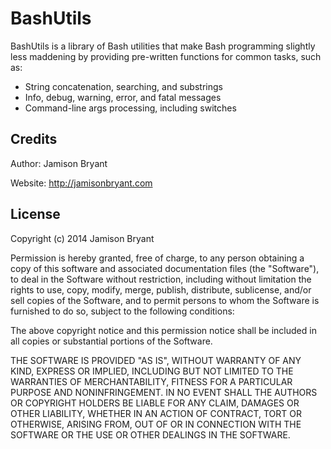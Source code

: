 BashUtils
=========

BashUtils is a library of Bash utilities that make Bash programming slightly
less maddening by providing pre-written functions for common tasks, such as:

  * String concatenation, searching, and substrings
  * Info, debug, warning, error, and fatal messages
  * Command-line args processing, including switches

Credits
-------

Author: Jamison Bryant

Website: http://jamisonbryant.com

License
-------

Copyright (c) 2014 Jamison Bryant

Permission is hereby granted, free of charge, to any person obtaining a copy
of this software and associated documentation files (the "Software"), to deal
in the Software without restriction, including without limitation the rights
to use, copy, modify, merge, publish, distribute, sublicense, and/or sell
copies of the Software, and to permit persons to whom the Software is
furnished to do so, subject to the following conditions:

The above copyright notice and this permission notice shall be included in
all copies or substantial portions of the Software.

THE SOFTWARE IS PROVIDED "AS IS", WITHOUT WARRANTY OF ANY KIND, EXPRESS OR
IMPLIED, INCLUDING BUT NOT LIMITED TO THE WARRANTIES OF MERCHANTABILITY,
FITNESS FOR A PARTICULAR PURPOSE AND NONINFRINGEMENT. IN NO EVENT SHALL THE
AUTHORS OR COPYRIGHT HOLDERS BE LIABLE FOR ANY CLAIM, DAMAGES OR OTHER
LIABILITY, WHETHER IN AN ACTION OF CONTRACT, TORT OR OTHERWISE, ARISING FROM,
OUT OF OR IN CONNECTION WITH THE SOFTWARE OR THE USE OR OTHER DEALINGS IN
THE SOFTWARE.
